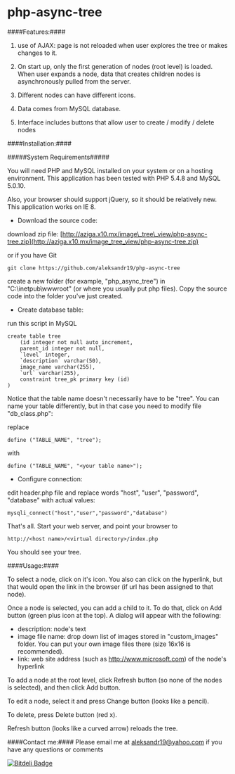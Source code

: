 php-async-tree
=============

####Features:####
1. use of AJAX: page is not reloaded when user explores the tree or makes changes to it.

2. On start up, only the first generation of nodes (root level) is loaded.  When user expands a node, data that creates children nodes is asynchronously pulled from the server.

3. Different nodes can have different icons.

4. Data comes from MySQL database.

5. Interface includes buttons that allow user to create / modify / delete nodes

####Installation:####

#####System Requirements#####

You will need PHP and MySQL installed on your system or on a hosting environment.  This application has been tested with PHP 5.4.8 and MySQL 5.0.10.

Also, your browser should support jQuery, so it should be relatively new.  This application works on IE 8.

* Download the source code:

download zip file: [http://aziga.x10.mx/image\_tree\_view/php-async-tree.zip](http://aziga.x10.mx/image_tree_view/php-async-tree.zip)

or if you have Git

    git clone https://github.com/aleksandr19/php-async-tree    

create a new folder (for example, "php\_async\_tree") in "C:\inetpub\wwwroot" (or where you usually put php files).  Copy the source code into the folder you've just created.

* Create database table:

run this script in MySQL

    create table tree
        (id integer not null auto_increment,
        parent_id integer not null,
        `level` integer,
        `description` varchar(50),
        image_name varchar(255),
        `url` varchar(255),
        constraint tree_pk primary key (id)
    )

Notice that the table name doesn't necessarily have to be "tree".  You can name your table differently, but in that case you need to modify file "db_class.php":

replace

    define ("TABLE_NAME", "tree");
with

    define ("TABLE_NAME", "<your table name>");

* Configure connection:

edit header.php file and replace words "host", "user", "password", "database" with actual values:

    mysqli_connect("host","user","password","database")

That's all.  Start your web server, and point your browser to

    http://<host name>/<virtual directory>/index.php

You should see your tree.

####Usage:####

To select a node, click on it's icon.  You also can click on the hyperlink, but that would open the link in the browser (if url has been assigned to that node).

Once a node is selected, you can add a child to it.  To do that, click on Add button (green plus icon at the top).  A dialog will appear with the following:

* description: node's text
* image file name: drop down list of images stored in "custom_images" folder.  You can put your own image files there (size 16x16 is recommended).
* link: web site address (such as http://www.microsoft.com) of the node's hyperlink

To add a node at the root level, click Refresh button (so none of the nodes is selected), and then click Add button.

To edit a node, select it and press Change button (looks like a pencil).

To delete, press Delete button (red x).

Refresh button (looks like a curved arrow) reloads the tree.

####Contact me:####
Please email me at aleksandr19@yahoo.com if you have any questions or comments


[![Bitdeli Badge](https://d2weczhvl823v0.cloudfront.net/aleksandr19/aleksandr19.github.com/trend.png)](https://bitdeli.com/free "Bitdeli Badge")
